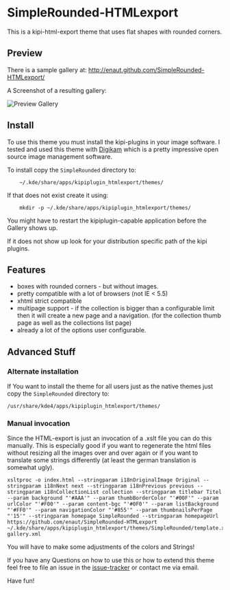SimpleRounded-HTMLexport
========================

This is a kipi-html-export theme that uses flat shapes with rounded corners.

Preview
-------
There is a sample gallery at: http://enaut.github.com/SimpleRounded-HTMLexport/

A Screenshot of a resulting gallery:

![Preview Gallery](https://raw.github.com/enaut/SimpleRounded-HTMLexport/master/SimpleRounded/previewBig.png)

Install
-------
To use this theme you must install the kipi-plugins in your image software. I tested and used this theme with [Digikam](http://www.digikam.org/) which is a pretty impressive open source image management software.

To install copy the `SimpleRounded` directory to:
```
    ~/.kde/share/apps/kipiplugin_htmlexport/themes/
```
If that does not exist create it using:
```
    mkdir -p ~/.kde/share/apps/kipiplugin_htmlexport/themes/
```
You might have to restart the kipiplugin-capable application before the Gallery shows up.

If it does not show up look for your distribution specific path of the kipi plugins.

Features
--------
  * boxes with rounded corners - but without images.
  * pretty compatible with a lot of browsers (not IE < 5.5)
  * xhtml strict compatible
  * multipage support - if the collection is bigger than a configurable limit then it will create a new page and a navigation. (for the collection thumb page as well as the collections list page)
  * already a lot of the options user configurable.

Advanced Stuff
--------------
### Alternate installation
If You want to install the theme for all users just as the native themes just copy the `SimpleRounded` directory to:
```
/usr/share/kde4/apps/kipiplugin_htmlexport/themes/
```

### Manual invocation
Since the HTML-export is just an invocation of a .xslt file you can do this manually.
This is especially good if you want to regenerate the html files without resizing all the images over and over again
or if you want to translate some strings differently (at least the german translation is somewhat ugly).
```
xsltproc -o index.html --stringparam i18nOriginalImage Original --stringparam i18nNext next --stringparam i18nPrevious previous --stringparam i18nCollectionList collection --stringparam titlebar Titel --param background "'#AAA'" --param thumbBorderColor "'#00F'" --param urlColor "'#F00'" --param content-bgc "'#0F0'" --param listBackground "'#FF0'" --param navigationColor "'#855'" --param thumbnailsPerPage "'15'" --stringparam homepage SimpleRounded --stringparam homepageUrl https://github.com/enaut/SimpleRounded-HTMLexport ~/.kde/share/apps/kipiplugin_htmlexport/themes/SimpleRounded/template.xsl gallery.xml
```
You will have to make some adjustments of the colors and Strings!

If you have any Questions on how to use this or how to extend this theme feel free to file an issue in the [issue-tracker](https://github.com/enaut/SimpleRounded-HTMLexport/issues) or contact me via email.

Have fun!
